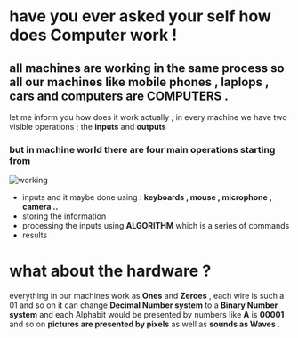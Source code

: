 # have you ever asked your self how does Computer work !
## all machines are working in the same process so all our machines like mobile phones , laplops , cars and computers are COMPUTERS . 
let me inform you how does it work actually ; in every machine we have two visible operations ; the **inputs** and **outputs** 
### but in machine world there are four main operations starting from 
![working](https://alness.gnomio.com/pluginfile.php/209/mod_resource/content/1/On-line%20Resources/C%20Systems%20Int2/images/pic009.gif)
+ inputs and it maybe done using : **keyboards , mouse , microphone , camera ..** 
+ storing the information 
+ processing the inputs using **ALGORITHM** which is a series of commands 
+ results 
 # what about the hardware ? 
 everything in our machines work as **Ones** and **Zeroes** , each wire is such a 01 and so on 
  it can change **Decimal Number system** to a **Binary Number system** 
  and each Alphabit would be presented by numbers like **A** is **00001** and so on 
  **pictures are presented by pixels**  as well as **sounds as Waves** .

  

